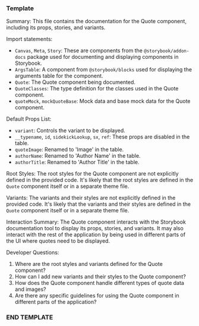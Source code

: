 ### Template ###
Summary:
This file contains the documentation for the Quote component, including its props, stories, and variants.

Import statements:
- `Canvas`, `Meta`, `Story`: These are components from the `@storybook/addon-docs` package used for documenting and displaying components in Storybook.
- `ArgsTable`: A component from `@storybook/blocks` used for displaying the arguments table for the component.
- `Quote`: The Quote component being documented.
- `QuoteClasses`: The type definition for the classes used in the Quote component.
- `quoteMock`, `mockQuoteBase`: Mock data and base mock data for the Quote component.

Default Props List:
- `variant`: Controls the variant to be displayed.
- `__typename`, `id`, `sidekickLookup`, `sx`, `ref`: These props are disabled in the table.
- `quoteImage`: Renamed to 'Image' in the table.
- `authorName`: Renamed to 'Author Name' in the table.
- `authorTitle`: Renamed to 'Author Title' in the table.

Root Styles:
The root styles for the Quote component are not explicitly defined in the provided code. It's likely that the root styles are defined in the `Quote` component itself or in a separate theme file.

Variants:
The variants and their styles are not explicitly defined in the provided code. It's likely that the variants and their styles are defined in the `Quote` component itself or in a separate theme file.

Interaction Summary:
The Quote component interacts with the Storybook documentation tool to display its props, stories, and variants. It may also interact with the rest of the application by being used in different parts of the UI where quotes need to be displayed.

Developer Questions:
1. Where are the root styles and variants defined for the Quote component?
2. How can I add new variants and their styles to the Quote component?
3. How does the Quote component handle different types of quote data and images?
4. Are there any specific guidelines for using the Quote component in different parts of the application?
### END TEMPLATE ###